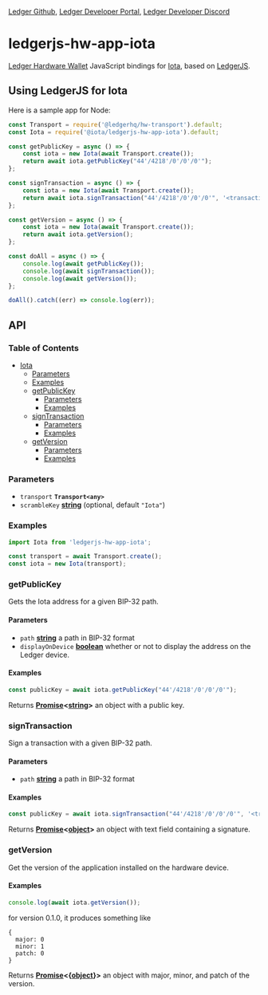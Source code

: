 [Ledger Github](https://github.com/LedgerHQ/ledgerjs/),
[Ledger Developer Portal](https://developers.ledger.com/),
[Ledger Developer Discord](https://developers.ledger.com/discord-pro)

# ledgerjs-hw-app-iota

[Ledger Hardware Wallet](https://www.ledger.com/) JavaScript bindings for [Iota](https://iota.io/),
based on [LedgerJS](https://github.com/LedgerHQ/ledgerjs).

## Using LedgerJS for Iota

Here is a sample app for Node:

```javascript
const Transport = require('@ledgerhq/hw-transport').default;
const Iota = require('@iota/ledgerjs-hw-app-iota').default;

const getPublicKey = async () => {
    const iota = new Iota(await Transport.create());
    return await iota.getPublicKey("44'/4218'/0'/0'/0'");
};

const signTransaction = async () => {
    const iota = new Iota(await Transport.create());
    return await iota.signTransaction("44'/4218'/0'/0'/0'", '<transaction contents>');
};

const getVersion = async () => {
    const iota = new Iota(await Transport.create());
    return await iota.getVersion();
};

const doAll = async () => {
    console.log(await getPublicKey());
    console.log(await signTransaction());
    console.log(await getVersion());
};

doAll().catch((err) => console.log(err));
```

## API

### Table of Contents

-   [Iota](#iota)
    -   [Parameters](#parameters)
    -   [Examples](#examples)
    -   [getPublicKey](#getpublickey)
        -   [Parameters](#parameters-1)
        -   [Examples](#examples-1)
    -   [signTransaction](#signtransaction)
        -   [Parameters](#parameters-2)
        -   [Examples](#examples-2)
    -   [getVersion](#signtransaction)
        -   [Parameters](#parameters-3)
        -   [Examples](#examples-3)

### Parameters

-   `transport` **`Transport<any>`**
-   `scrambleKey`
    **[string](https://developer.mozilla.org/docs/Web/JavaScript/Reference/Global_Objects/String)**
    (optional, default `"Iota"`)

### Examples

```javascript
import Iota from 'ledgerjs-hw-app-iota';

const transport = await Transport.create();
const iota = new Iota(transport);
```

### getPublicKey

Gets the Iota address for a given BIP-32 path.

#### Parameters

-   `path`
    **[string](https://developer.mozilla.org/docs/Web/JavaScript/Reference/Global_Objects/String)**
    a path in BIP-32 format
-   `displayOnDevice`
    **[boolean](https://developer.mozilla.org/en-US/docs/Web/JavaScript/Reference/Global_Objects/Boolean)**
    whether or not to display the address on the Ledger device.

#### Examples

```javascript
const publicKey = await iota.getPublicKey("44'/4218'/0'/0'/0'");
```

Returns
**[Promise](https://developer.mozilla.org/docs/Web/JavaScript/Reference/Global_Objects/Promise)&lt;[string](https://developer.mozilla.org/docs/Web/JavaScript/Reference/Global_Objects/String)>**
an object with a public key.

### signTransaction

Sign a transaction with a given BIP-32 path.

#### Parameters

-   `path`
    **[string](https://developer.mozilla.org/docs/Web/JavaScript/Reference/Global_Objects/String)**
    a path in BIP-32 format

#### Examples

```javascript
const publicKey = await iota.signTransaction("44'/4218'/0'/0'/0'", '<transaction contents>');
```

Returns
**[Promise](https://developer.mozilla.org/docs/Web/JavaScript/Reference/Global_Objects/Promise)&lt;[object](https://developer.mozilla.org/en-US/docs/Web/JavaScript/Reference/Global_Objects/Object)>**
an object with text field containing a signature.

### getVersion

Get the version of the application installed on the hardware device.

#### Examples

```javascript
console.log(await iota.getVersion());
```

for version 0.1.0, it produces something like

```
{
  major: 0
  minor: 1
  patch: 0
}
```

Returns
**[Promise](https://developer.mozilla.org/docs/Web/JavaScript/Reference/Global_Objects/Promise)&lt;{[object](https://developer.mozilla.org/docs/Web/JavaScript/Reference/Global_Objects/Object)}>**
an object with major, minor, and patch of the version.
